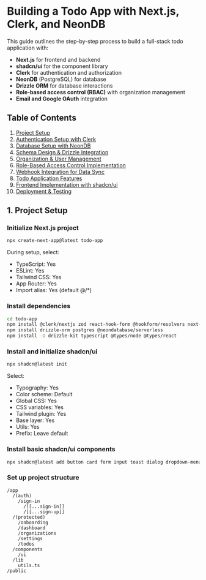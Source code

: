 # Building a Todo App with Next.js, Clerk, and NeonDB

This guide outlines the step-by-step process to build a full-stack todo application with:

- **Next.js** for frontend and backend
- **shadcn/ui** for the component library
- **Clerk** for authentication and authorization
- **NeonDB** (PostgreSQL) for database
- **Drizzle ORM** for database interactions
- **Role-based access control (RBAC)** with organization management
- **Email and Google OAuth** integration

## Table of Contents

1. [Project Setup](#1-project-setup)
2. [Authentication Setup with Clerk](#2-authentication-setup-with-clerk)
3. [Database Setup with NeonDB](#3-database-setup-with-neondb)
4. [Schema Design & Drizzle Integration](#4-schema-design--drizzle-integration)
5. [Organization & User Management](#5-organization--user-management)
6. [Role-Based Access Control Implementation](#6-role-based-access-control-implementation)
7. [Webhook Integration for Data Sync](#7-webhook-integration-for-data-sync)
8. [Todo Application Features](#8-todo-application-features)
9. [Frontend Implementation with shadcn/ui](#9-frontend-implementation-with-shadcnui)
10. [Deployment & Testing](#10-deployment--testing)

## 1. Project Setup

### Initialize Next.js project
```bash
npx create-next-app@latest todo-app
```

During setup, select:
- TypeScript: Yes
- ESLint: Yes
- Tailwind CSS: Yes
- App Router: Yes
- Import alias: Yes (default @/*)

### Install dependencies
```bash
cd todo-app
npm install @clerk/nextjs zod react-hook-form @hookform/resolvers next-themes
npm install drizzle-orm postgres @neondatabase/serverless
npm install -D drizzle-kit typescript @types/node @types/react
```

### Install and initialize shadcn/ui
```bash
npx shadcn@latest init
```

Select:
- Typography: Yes
- Color scheme: Default
- Global CSS: Yes
- CSS variables: Yes
- Tailwind plugin: Yes
- Base layer: Yes
- Utils: Yes
- Prefix: Leave default

### Install basic shadcn/ui components
```bash
npx shadcn@latest add button card form input toast dialog dropdown-menu separator
```

### Set up project structure
```
/app
  /(auth)
    /sign-in
      /[[...sign-in]]
      /[[...sign-up]]
  /(protected)
    /onboarding
    /dashboard
    /organizations
    /settings
    /todos
  /components
    /ui
  /lib
    utils.ts
/public
```
